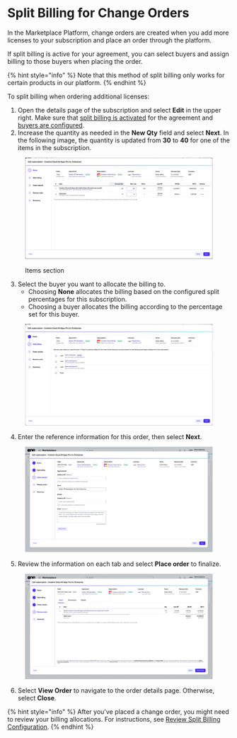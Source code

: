 # Split Billing for Change Orders

In the Marketplace Platform, change orders are created when you add more licenses to your subscription and place an order through the platform.&#x20;

If split billing is active for your agreement, you can select buyers and assign billing to those buyers when placing the order.

{% hint style="info" %}
Note that this method of split billing only works for certain products in our platform.&#x20;
{% endhint %}

To split billing when ordering additional licenses:

1. Open the details page of the subscription and select **Edit** in the upper right. Make sure that [split billing is activated](../#activate-split-billing) for the agreement and [buyers are configured](configure-buyers-for-split-billing.md).
2. Increase the quantity as needed in the **New Qty** field and select **Next**. In the following image, the quantity is updated from **30** to **40** for one of the items in the subscription.

<div data-with-frame="true"><figure><img src="../../../../.gitbook/assets/Split Billing for Change Orders.png" alt=""><figcaption><p>Items section</p></figcaption></figure></div>

3. Select the buyer you want to allocate the billing to.&#x20;
   * Choosing **None** allocates the billing based on the configured split percentages for this subscription.
   * Choosing a buyer allocates the billing according to the percentage set for this buyer.&#x20;

<div data-with-frame="true"><figure><img src="../../../../.gitbook/assets/Split Billing for Change Orders-3.png" alt=""><figcaption></figcaption></figure></div>

4. Enter the reference information for this order, then select **Next**.

<div data-with-frame="true"><figure><img src="../../../../.gitbook/assets/Split Billing for Change Orders-4.png" alt=""><figcaption></figcaption></figure></div>

5. Review the information on each tab and select **Place order** to finalize.

<div data-with-frame="true"><figure><img src="../../../../.gitbook/assets/Subscription.png" alt=""><figcaption></figcaption></figure></div>

6. Select  **View Order** to navigate to the order details page. Otherwise, select **Close**.

{% hint style="info" %}
After you've placed a change order, you might need to review your billing allocations. For instructions, see [Review Split Billing Configuration](review-split-billing-configuration.md).
{% endhint %}
